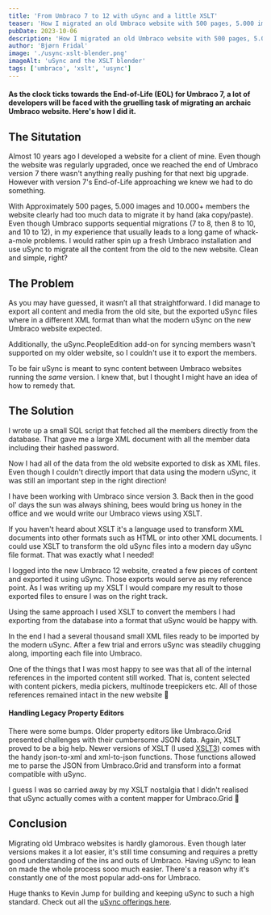 ```yaml
---
title: 'From Umbraco 7 to 12 with uSync and a little XSLT'
teaser: 'How I migrated an old Umbraco website with 500 pages, 5.000 images and 10.000 members'
pubDate: 2023-10-06
description: 'How I migrated an old Umbraco website with 500 pages, 5.000 images and 10.000 members using uSync and XSLT'
author: 'Bjørn Fridal'
image: './usync-xslt-blender.png'
imageAlt: 'uSync and the XSLT blender'
tags: ['umbraco', 'xslt', 'usync']
---
```


#### As the clock ticks towards the End-of-Life (EOL) for Umbraco 7, a lot of developers will be faced with the gruelling task of migrating an archaic Umbraco website. Here's how I did it.

## The Situtation

Almost 10 years ago I developed a website for a client of mine. Even though the website was regularly upgraded, once we reached the end of Umbraco version 7 there wasn't anything really pushing for that next big upgrade. However with version 7's End-of-Life approaching we knew we had to do something.

With Approximately 500 pages, 5.000 images and 10.000+ members the website clearly had too much data to migrate it by hand (aka copy/paste). Even though Umbraco supports sequential migrations (7 to 8, then 8 to 10, and 10 to 12), in my experience that usually leads to a long game of whack-a-mole problems. I would rather spin up a fresh Umbraco installation and use uSync to migrate all the content from the old to the new website. Clean and simple, right?

## The Problem

As you may have guessed, it wasn’t all that straightforward. I did manage to export all content and media from the old site, but the exported uSync files where in a different XML format than what the modern uSync on the new Umbraco website expected.

Additionally, the uSync.PeopleEdition add-on for syncing members wasn't supported on my older website, so I couldn't use it to export the members.

To be fair uSync is meant to sync content between Umbraco websites running the _same_ version. I knew that, but I thought I might have an idea of how to remedy that.

## The Solution

I wrote up a small SQL script that fetched all the members directly from the database. That gave me a large XML document with all the member data including their hashed password.

Now I had all of the data from the old website exported to disk as XML files. Even though I couldn't directly import that data using the modern uSync, it was still an important step in the right direction!

I have been working with Umbraco since version 3. Back then in the good ol' days the sun was always shining, bees would bring us honey in the office and we would write our Umbraco views using XSLT.

If you haven't heard about XSLT it's a language used to transform XML documents into other formats such as HTML or into other XML documents. I could use XSLT to transform the old uSync files into a modern day uSync file format. That was exactly what I needed!

I logged into the new Umbraco 12 website, created a few pieces of content and exported it using uSync. Those exports would serve as my reference point. As I was writing up my XSLT I would compare my result to those exported files to ensure I was on the right track.

Using the same approach I used XSLT to convert the members I had exporting from the database into a format that uSync would be happy with.

In the end I had a several thousand small XML files ready to be imported by the modern uSync. After a few trial and errors uSync was steadily chugging along, importing each file into Umbraco.

One of the things that I was most happy to see was that all of the internal references in the imported content still worked. That is, content selected with content pickers, media pickers, multinode treepickers etc. All of those references remained intact in the new website 🙌

#### Handling Legacy Property Editors

There were some bumps. Older property editors like Umbraco.Grid presented challenges with their cumbersome JSON data. Again, XSLT proved to be a big help. Newer versions of XSLT (I used [XSLT3](https://www.npmjs.com/package/xslt3)) comes with the handy json-to-xml and xml-to-json functions. Those functions allowed me to parse the JSON from Umbraco.Grid and transform into a format compatible with uSync.

I guess I was so carried away by my XSLT nostalgia that I didn't realised that uSync actually comes with a content mapper for Umbraco.Grid 🙈

## Conclusion

Migrating old Umbraco websites is hardly glamorous. Even though later versions makes it a lot easier, it's still time consuming and requires a pretty good understanding of the ins and outs of Umbraco. Having uSync to lean on made the whole process sooo much easier. There's a reason why it's constantly one of the most popular add-ons for Umbraco.

Huge thanks to Kevin Jump for building and keeping uSync to such a high standard. Check out all the <a href="https://jumoo.co.uk/uSync/" target="_blank">uSync offerings here</a>.
